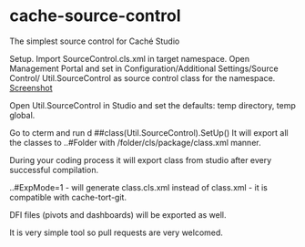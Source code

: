 # cache-source-control
The simplest source control for Caché Studio

Setup.
Import SourceControl.cls.xml in target namespace.
Open Management Portal and set in Configuration/Additional Settings/Source Control/ Util.SourceControl as source control class for the namespace.
[Screenshot](https://www.dropbox.com/s/016ld9l7rl9f1r7/%D0%A1%D0%BA%D1%80%D0%B8%D0%BD%D1%88%D0%BE%D1%82%202015-06-14%2000.26.50.png?dl=0)

Open Util.SourceControl in Studio and set the defaults: temp directory, temp global.

Go to cterm and run d ##class(Util.SourceControl).SetUp()
It will export all the classes to ..#Folder with /folder/cls/package/class.xml manner.

During your coding process it will export class from studio after every successful compilation.

..#ExpMode=1 - will generate class.cls.xml instead of class.xml - it is compatible with cache-tort-git.

DFI files (pivots and dashboards) will be exported as well.

It is very simple tool so pull requests are very welcomed.
